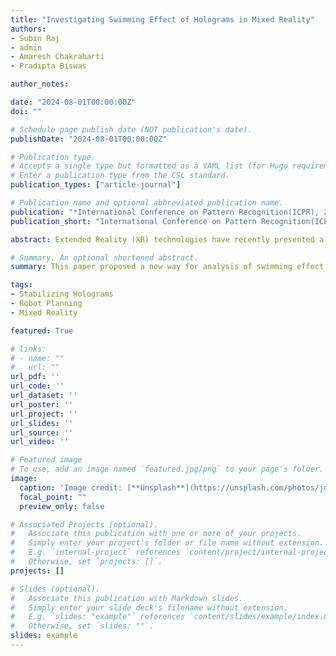 ```yaml
---
title: "Investigating Swimming Effect of Holograms in Mixed Reality"
authors:
- Subin Raj
- admin
- Amaresh Chakrabarti
- Pradipta Biswas

author_notes:

date: "2024-08-01T00:00:00Z"
doi: ""

# Schedule page publish date (NOT publication's date).
publishDate: "2024-08-01T00:00:00Z"

# Publication type.
# Accepts a single type but formatted as a YAML list (for Hugo requirements).
# Enter a publication type from the CSL standard.
publication_types: ["article-journal"]

# Publication name and optional abbreviated publication name.
publication: "*International Conference on Pattern Recognition(ICPR), 2024*"
publication_short: "International Conference on Pattern Recognition(ICPR), 2024; (Accepted)"

abstract: Extended Reality (XR) technologies have recently presented a novel approach for human-robot interaction. In these advancements, humans manipulate holograms to define the robot's path. However, ensuring the stability of these holograms is crucial, as their position appears altered from the user's perspective when viewed through a Head-Mounted Display (HMD). This swimming effect of the hologram directly impacts robot path planning. This paper proposed a new way for analysis of swimming effect of the hologram using robot, and compared three existing methods with spatial anchors, employing the world locking tool (WLT), and a method without spatial anchors or WLT. An experiment was conducted, and the results revealed that the WLT approach significantly reduces the swimming effect of the hologram compared to the other two methods when the user views from different viewpoint.

# Summary. An optional shortened abstract.
summary: This paper proposed a new way for analysis of swimming effect of the hologram using robot, and compared three existing methods with spatial anchors, employing the world locking tool (WLT), and a method without spatial anchors or WLT.

tags:
- Stabilizing Holograms
- Robot Planning
- Mixed Reality

featured: True

# links:
# - name: ""
#   url: ""
url_pdf: ''
url_code: ''
url_dataset: ''
url_poster: ''
url_project: ''
url_slides: ''
url_source: ''
url_video: ''

# Featured image
# To use, add an image named `featured.jpg/png` to your page's folder. 
image:
  caption: 'Image credit: [**Unsplash**](https://unsplash.com/photos/jdD8gXaTZsc)'
  focal_point: ""
  preview_only: false

# Associated Projects (optional).
#   Associate this publication with one or more of your projects.
#   Simply enter your project's folder or file name without extension.
#   E.g. `internal-project` references `content/project/internal-project/index.md`.
#   Otherwise, set `projects: []`.
projects: []

# Slides (optional).
#   Associate this publication with Markdown slides.
#   Simply enter your slide deck's filename without extension.
#   E.g. `slides: "example"` references `content/slides/example/index.md`.
#   Otherwise, set `slides: ""`.
slides: example
---
```

